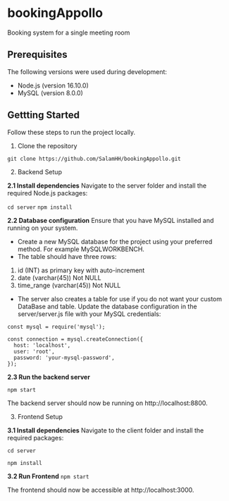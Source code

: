 # bookingAppollo
Booking system for a single meeting room

## Prerequisites
The following versions were used during development:
- Node.js (version 16.10.0)
- MySQL (version 8.0.0) 

## Gettting Started
Follow these steps to run the project locally.

1. Clone the repository

``` git clone https://github.com/SalamHH/bookingAppollo.git ```

2. Backend Setup

   
**2.1 Install dependencies**
Navigate to the server folder and install the required Node.js packages:

``` cd server ```
``` npm install ```

**2.2 Database configuration**
Ensure that you have MySQL installed and running on your system.
- Create a new MySQL database for the project using your preferred method. For example MySQLWORKBENCH.
- The table should have three rows: 
1. id (INT) as primary key with auto-increment
2. date (varchar(45)) Not NULL
3. time_range (varchar(45)) Not NULL

-  The server also creates a table for use if you do not want your custom DataBase and table. Update the database configuration in the server/server.js file with your MySQL credentials:

```
const mysql = require('mysql');

const connection = mysql.createConnection({
  host: 'localhost',
  user: 'root',
  password: 'your-mysql-password',
});

```

**2.3 Run the backend server**

``` npm start ```

The backend server should now be running on http://localhost:8800.



3. Frontend Setup


**3.1 Install dependencies**
Navigate to the client folder and install the required packages:

``` cd server ```

``` npm install ```


**3.2 Run Frontend**
``` npm start ```

The frontend should now be accessible at http://localhost:3000.





